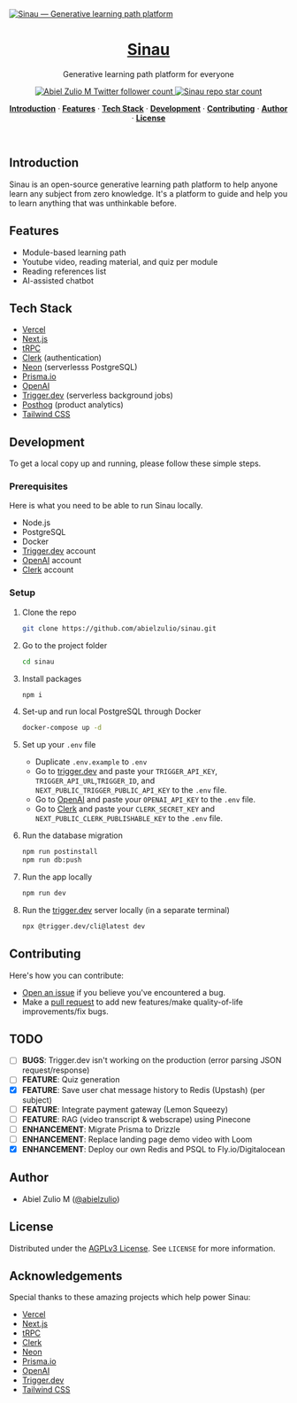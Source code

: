 <a href="https://sinau.app">
  <img alt="Sinau — Generative learning path platform" src="https://www.sinau.app/og.png">
  <h1 align="center">Sinau</h1>
</a>

<p align="center">
  Generative learning path platform for everyone
</p>

<p align="center">
  <a href="https://twitter.com/abielzulio">
    <img src="https://img.shields.io/twitter/follow/abielzulio?style=flat&label=abielzulio&logo=twitter&color=0bf&logoColor=fff" alt="Abiel Zulio M Twitter follower count" />
  </a>
  <a href="https://github.com/abielzulio/sinau">
    <img src="https://img.shields.io/github/stars/abielzulio/sinau?label=abielzulio%2Fsinau" alt="Sinau repo star count" />
  </a>
</p>

<p align="center">
  <a href="#introduction"><strong>Introduction</strong></a> ·
  <a href="#features"><strong>Features</strong></a> ·
  <a href="#tech-stack"><strong>Tech Stack</strong></a> ·
  <a href="#development"><strong>Development</strong></a> ·
  <a href="#contributing"><strong>Contributing</strong></a> ·
  <a href="#author"><strong>Author</strong></a> ·
  <a href="#license"><strong>License</strong></a>
</p>
<br/>

## Introduction

Sinau is an open-source generative learning path platform to help anyone learn any subject from zero knowledge. It's a platform to guide and help you to learn anything that was unthinkable before.

## Features

- Module-based learning path
- Youtube video, reading material, and quiz per module
- Reading references list
- AI-assisted chatbot

## Tech Stack

- [Vercel](https://vercel.com/?utm_source=sinau&utm_campaign=oss)
- [Next.js](https://nextjs.org/)
- [tRPC](https://trpc.io/)
- [Clerk](https://clerk.com/) (authentication)
- [Neon](https://neon.tech) (serverlesss PostgreSQL)
- [Prisma.io](https://prisma.io/)
- [OpenAI](https://openai.com/)
- [Trigger.dev](https://trigger.dev/) (serverless background jobs)
- [Posthog](https://posthog.com/) (product analytics)
- [Tailwind CSS](https://tailwindcss.com/)

## Development

To get a local copy up and running, please follow these simple steps.

### Prerequisites

Here is what you need to be able to run Sinau locally.

- Node.js
- PostgreSQL
- Docker
- [Trigger.dev](https://trigger.dev/) account
- [OpenAI](https://openai.com/) account
- [Clerk](https://clerk.com/) account

### Setup

1. Clone the repo

   ```sh
   git clone https://github.com/abielzulio/sinau.git
   ```

2. Go to the project folder

   ```sh
   cd sinau
   ```

3. Install packages

   ```sh
   npm i
   ```

4. Set-up and run local PostgreSQL through Docker

   ```sh
   docker-compose up -d
   ```

5. Set up your `.env` file

   - Duplicate `.env.example` to `.env`
   - Go to [trigger.dev](https://trigger.dev/) and paste your `TRIGGER_API_KEY`, `TRIGGER_API_URL`,`TRIGGER_ID`, and `NEXT_PUBLIC_TRIGGER_PUBLIC_API_KEY` to the `.env` file.
   - Go to [OpenAI](https://openai.com/) and paste your `OPENAI_API_KEY` to the `.env` file.
   - Go to [Clerk](https://clerk.com/) and paste your `CLERK_SECRET_KEY` and `NEXT_PUBLIC_CLERK_PUBLISHABLE_KEY` to the `.env` file.

6. Run the database migration

   ```sh
   npm run postinstall
   npm run db:push
   ```

7. Run the app locally

   ```sh
   npm run dev
   ```

8. Run the [trigger.dev](https://trigger.dev/) server locally (in a separate terminal)

   ```sh
   npx @trigger.dev/cli@latest dev
   ```

## Contributing

Here's how you can contribute:

- [Open an issue](https://github.com/abielzulio/sinau/issues) if you believe you've encountered a bug.
- Make a [pull request](https://github.com/abielzulio/sinau/pull) to add new features/make quality-of-life improvements/fix bugs.

<!-- ## Contributors

<a href="https://github.com/abielzulio/sinau/graphs/contributors">
  <img src="https://contrib.rocks/image?repo=abielzulio/sinau" />
</a>
 -->

## TODO

- [ ] **BUGS**: Trigger.dev isn't working on the production (error parsing JSON request/response)
- [ ] **FEATURE**: Quiz generation
- [x] **FEATURE**: Save user chat message history to Redis (Upstash) (per subject)
- [ ] **FEATURE**: Integrate payment gateway (Lemon Squeezy)
- [ ] **FEATURE**: RAG (video transcript & webscrape) using Pinecone
- [ ] **ENHANCEMENT**: Migrate Prisma to Drizzle
- [ ] **ENHANCEMENT**: Replace landing page demo video with Loom
- [x] **ENHANCEMENT**: Deploy our own Redis and PSQL to Fly.io/Digitalocean

## Author

- Abiel Zulio M ([@abielzulio](https://twitter.com/abielzulio))

## License

Distributed under the [AGPLv3 License](https://github.com/abielzulio/sinau/blob/main/LICENSE). See `LICENSE` for more information.

## Acknowledgements

Special thanks to these amazing projects which help power Sinau:

- [Vercel](https://vercel.com/?utm_source=sinau&utm_campaign=oss)
- [Next.js](https://nextjs.org/)
- [tRPC](https://trpc.io/)
- [Clerk](https://clerk.com/)
- [Neon](https://neon.tech)
- [Prisma.io](https://prisma.io/)
- [OpenAI](https://openai.com/)
- [Trigger.dev](https://trigger.dev/)
- [Tailwind CSS](https://tailwindcss.com/)
